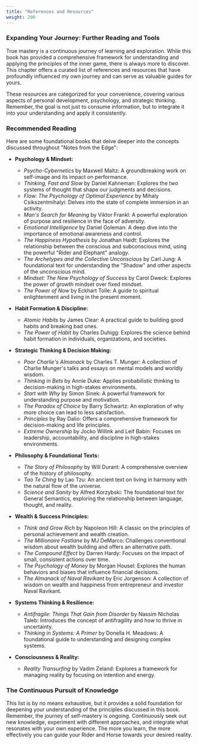 ```yaml
---
title: "References and Resources"
weight: 200
---
```


### Expanding Your Journey: Further Reading and Tools

True mastery is a continuous journey of learning and exploration. While this book has provided a comprehensive framework for understanding and applying the principles of the inner game, there is always more to discover. This chapter offers a curated list of references and resources that have profoundly influenced my own journey and can serve as valuable guides for yours.

These resources are categorized for your convenience, covering various aspects of personal development, psychology, and strategic thinking. Remember, the goal is not just to consume information, but to integrate it into your understanding and apply it consistently.

### Recommended Reading

Here are some foundational books that delve deeper into the concepts discussed throughout "Notes from the Edge":

*   **Psychology & Mindset:**
    *   *Psycho-Cybernetics* by Maxwell Maltz: A groundbreaking work on self-image and its impact on performance.
    *   *Thinking, Fast and Slow* by Daniel Kahneman: Explores the two systems of thought that shape our judgments and decisions.
    *   *Flow: The Psychology of Optimal Experience* by Mihaly Csikszentmihalyi: Delves into the state of complete immersion in an activity.
    *   *Man's Search for Meaning* by Viktor Frankl: A powerful exploration of purpose and resilience in the face of adversity.
    *   *Emotional Intelligence* by Daniel Goleman: A deep dive into the importance of emotional awareness and control.
    *   *The Happiness Hypothesis* by Jonathan Haidt: Explores the relationship between the conscious and subconscious mind, using the powerful "Rider and Elephant" analogy.
    *   *The Archetypes and the Collective Unconscious* by Carl Jung: A foundational text for understanding the "Shadow" and other aspects of the unconscious mind.
    *   *Mindset: The New Psychology of Success* by Carol Dweck: Explores the power of growth mindset over fixed mindset.
    *   *The Power of Now* by Eckhart Tolle: A guide to spiritual enlightenment and living in the present moment.

*   **Habit Formation & Discipline:**
    *   *Atomic Habits* by James Clear: A practical guide to building good habits and breaking bad ones.
    *   *The Power of Habit* by Charles Duhigg: Explores the science behind habit formation in individuals, organizations, and societies.

*   **Strategic Thinking & Decision Making:**
    *   *Poor Charlie's Almanack* by Charles T. Munger: A collection of Charlie Munger's talks and essays on mental models and worldly wisdom.
    *   *Thinking in Bets* by Annie Duke: Applies probabilistic thinking to decision-making in high-stakes environments.
    *   *Start with Why* by Simon Sinek: A powerful framework for understanding purpose and motivation.
    *   *The Paradox of Choice* by Barry Schwartz: An exploration of why more choice can lead to less satisfaction.
    *   *Principles* by Ray Dalio: Offers a comprehensive framework for decision-making and life principles.
    *   *Extreme Ownership* by Jocko Willink and Leif Babin: Focuses on leadership, accountability, and discipline in high-stakes environments.

*   **Philosophy & Foundational Texts:**
    *   *The Story of Philosophy* by Will Durant: A comprehensive overview of the history of philosophy.
    *   *Tao Te Ching* by Lao Tzu: An ancient text on living in harmony with the natural flow of the universe.
    *   *Science and Sanity* by Alfred Korzybski: The foundational text for General Semantics, exploring the relationship between language, thought, and reality.

*   **Wealth & Success Principles:**
    *   *Think and Grow Rich* by Napoleon Hill: A classic on the principles of personal achievement and wealth creation.
    *   *The Millionaire Fastlane* by MJ DeMarco: Challenges conventional wisdom about wealth building and offers an alternative path.
    *   *The Compound Effect* by Darren Hardy: Focuses on the impact of small, consistent actions over time.
    *   *The Psychology of Money* by Morgan Housel: Explores the human behaviors and biases that influence financial decisions.
    *   *The Almanack of Naval Ravikant* by Eric Jorgenson: A collection of wisdom on wealth and happiness from entrepreneur and investor Naval Ravikant.

*   **Systems Thinking & Resilience:**
    *   *Antifragile: Things That Gain from Disorder* by Nassim Nicholas Taleb: Introduces the concept of antifragility and how to thrive in uncertainty.
    *   *Thinking in Systems: A Primer* by Donella H. Meadows: A foundational guide to understanding and designing complex systems.

*   **Consciousness & Reality:**
    *   *Reality Transurfing* by Vadim Zeland: Explores a framework for managing reality by focusing on intention and energy.

### The Continuous Pursuit of Knowledge

This list is by no means exhaustive, but it provides a solid foundation for deepening your understanding of the principles discussed in this book. Remember, the journey of self-mastery is ongoing. Continuously seek out new knowledge, experiment with different approaches, and integrate what resonates with your own experience. The more you learn, the more effectively you can guide your Rider and Horse towards your desired reality.